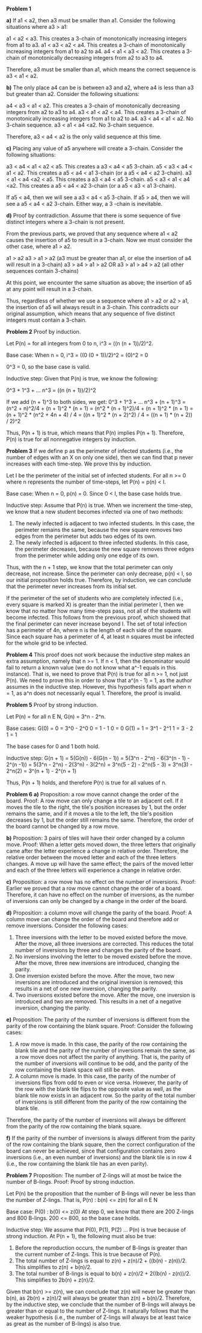 **Problem 1**

**a)**
If a1 < a2, then a3 must be smaller than a1. Consider the following situations where a3 > a1:

a1 < a2 < a3. This creates a 3-chain of monotonically increasing integers from a1 to a3.
a1 < a3 < a2 < a4. This creates a 3-chain of monotonically increasing integers from a1 to a2 to a4.
a4 < a1 < a3 < a2. This creates a 3-chain of monotonically decreasing integers from a2 to a3 to a4.

Therefore, a3 must be smaller than a1, which means the correct sequence is a3 < a1 < a2.

**b)**
The only place a4 can be is between a3 and a2, where a4 is less than a3 but greater than a2. Consider
the following situations:

a4 < a3 < a1 < a2. This creates a 3-chain of monotonically decreasing integers from a2 to a3 to a4.
a3 < a1 < a2 < a4. This creates a 3-chain of monotonically increasing integers from a1 to a2 to a4.
a3 < a4 < a1 < a2. No 3-chain sequence.
a3 < a1 < a4 <a2. No 3-chain sequence.

Therefore, a3 < a4 < a2 is the only valid sequence at this time.

**c)**
Placing any value of a5 anywhere will create a 3-chain. Consider the following situations:

a3 < a4 < a1 < a2 < a5. This creates a a3 < a4 < a5 3-chain.
a5 < a3 < a4 < a1 < a2. This creates a a5 < a4 < a1 3-chain (or a a5 < a4 < a2 3-chain).
a3 < a1 < a4 <a2 < a5. This creates a a3 < a4 < a5 3-chain.
a5 < a3 < a1 < a4 <a2. This creates a a5 < a4 < a2 3-chain (or a a5 < a3 < a1 3-chain).

If a5 < a4, then we will see a a3 < a4 < a5 3-chain. If a5 > a4, then we will see a a5 < a4 < a2 3-chain. Either way,
a 3 -chain is inevitable.

**d)**
Proof by contradiction. Assume that there is some sequence of five distinct integers where a 3-chain is not present.

From the previous parts, we proved that any sequence where a1 < a2 causes the insertion of a5 to result in a 3-chain. Now
we must consider the other case, where a1 > a2.

a1 > a2
a3 > a1 > a2 (a3 must be greater than a1, or else the insertion of a4 will result in a 3-chain)
a3 > a4 > a1 > a2 OR a3 > a1 > a4 > a2 (all other sequences contain 3-chains)

At this point, we encounter the same situation as above; the insertion of a5 at any point will result in a 3-chain.

Thus, regardless of whether we use a sequence where a1 > a2 or a2 > a1, the insertion of a5 will always result in a 3-chain.
This contradicts our original assumption, which means that any sequence of five distinct integers must contain a 3-chain.

**Problem 2**
Proof by induction.

Let P(n) = for all integers from 0 to n, i^3 = ((n (n + 1))/2)^2.

Base case: 
When n = 0, i^3 = ((0 (0 + 1))/2)^2
                = (0)^2
                = 0
                
0^3 = 0, so the base case is valid.

Inductive step:
Given that P(n) is true, we know the following:

0^3 + 1^3 + ... n^3 = ((n (n + 1))/2)^2

If we add (n + 1)^3 to both sides, we get:
0^3 + 1^3 + ... n^3 + (n + 1)^3 = (n^2 + n)^2/4 + (n + 1)^2 * (n + 1)
                                = (n^2 * (n + 1)^2)/4 + (n + 1)^2 * (n + 1)
                                = (n + 1)^2 * (n^2 + 4n + 4) / 4
                                = ((n + 1)^2 * (n + 2)^2) / 4
                                = ((n + 1) * (n + 2)) / 2)^2

Thus, P(n + 1) is true, which means that P(n) implies P(n + 1). Therefore, P(n) is true for all nonnegative integers
by induction.

**Problem 3**
If we define p as the perimeter of infected students (i.e., the number of edges with an X on only one side), then we can find that p never increases with each time-step. We prove this by induction.

Let I be the perimeter of the initial set of infected students. For all n >= 0 where n represents the number of time-steps, let P(n) = p(n) < I.

Base case: 
When n = 0, p(n) = 0. Since 0 < I, the base case holds true.

Inductive step:
Assume that P(n) is true. When we increment the time-step, we know that a new student becomes infected via one of two methods:

1. The newly infected is adjacent to two infected students. In this case, the perimeter remains the same, because the 
new square removes two edges from the perimeter but adds two edges of its own.
2. The newly infected is adjacent to three infected students. In this case, the perimeter decreases, because the
new square removes three edges from the perimeter while adding only one edge of its own.

Thus, with the n + 1 step, we know that the total perimeter can only decrease, not increase. Since the perimeter can only decrease, p(n) < I, so our initial proposition holds true. Therefore, by induction, we can conclude that the perimeter
never increases from its initial set.

If the perimeter of the set of students who are completely infected (i.e., every square is marked X) is greater than the 
initial perimeter I, then we know that no matter how many time-steps pass, not all of the students will become infected.
This follows from the previous proof, which showed that the final perimeter can never increase beyond I. The set of 
total infection has a perimeter of 4n, where n is the length of each side of the square. Since each square has a perimeter
of 4, at least n squares must be infected for the whole grid to be infected.

**Problem 4**
This proof does not work because the inductive step makes an extra assumption, namely that n >= 1. If n < 1, then the denominator would fail to return a known value (we do not know what a^-1 equals in this instance). That is, we need to prove that P(n) is true for all n >= 1, not just P(n). We need to prove this in order to show that a^(n - 1) = 1, as the author assumes in the inductive step. However, this hypothesis falls apart when n = 1, as a^n does not necessarily equal 1. Therefore, the proof is invalid.

**Problem 5**
Proof by strong induction.

Let P(n) = for all n E N, G(n) = 3^n - 2^n. 

Base cases: G(0) = 0 = 3^0 - 2^0
                   0 = 1 - 1
                   0 = 0
            G(1) = 1 = 3^1 - 2^1
                   1 = 3 - 2
                   1 = 1
                   
The base cases for 0 and 1 both hold.

Inductive step:
G(n + 1) = 5(G(n)) - 6(G(n - 1))
         = 5(3^n - 2^n) - 6(3^(n - 1) - 2^(n -1))
         = 5(3^n - 2^n) - 2(3^n) - 3(2^n)
         = 3^n(5 - 2) - 2^n(5 - 3)
         = 3^n(3) - 2^n(2)
         = 3^(n + 1) - 2^(n + 1)

Thus, P(n + 1) holds, and therefore P(n) is true for all values of n.

**Problem 6**
**a)** 
Proposition: a row move cannot change the order of the board.
Proof: A row move can only change a tile to an adjacent cell. If it moves the tile to the right, the tile's position increases by 1, but the order remains the same, and if it moves a tile to the left, the tile's position decreases by 1, but the order still remains the same. Therefore, the order of the board cannot be changed by a row move.

**b)**
Proposition: 3 pairs of tiles will have their order changed by a column move.
Proof: When a letter gets moved down, the three letters that originally came after the letter experience a change in relative
order. Therefore, the relative order between the moved letter and each of the three letters changes. A move up will have the
same effect; the pairs of the moved letter and each of the three letters will experience a change in relative order.

**c)**
Proposition: a row move has no effect on the number of inversions.
Proof: Earlier we proved that a row move cannot change the order of a board. Therefore, it can have no effect on the number
of inversions, as the number of inversions can only be changed by a change in the order of the board. 

**d)**
Proposition: a column move will change the parity of the board.
Proof: A column move can change the order of the board and therefore add or remove inversions. Consider the following cases:
1. Three inversions with the letter to be moved existed before the move. After the move, all three inversions are corrected.
This reduces the total number of inversions by three and changes the parity of the board.
2. No inversions involving the letter to be moved existed before the move. After the move, three new inversions are introduced, changing the parity.
3. One inversion existed before the move. After the move, two new inversions are introduced and the original inversion is removed; this results in a net of one new inversion, changing the parity.
4. Two inversions existed before the move. After the move, one inversion is introduced and two are removed. This results
in a net of a negative inversion, changing the parity.

**e)**
Proposition: The parity of the number of inversions is different from the parity of the row containing the blank square.
Proof: 
Consider the following cases:
1. A row move is made. In this case, the parity of the row containing the blank tile and the parity of the number of inversions remain the same, as a row move does not affect the parity of anything. That is, the parity of the number of inversions will continue to be odd, and the parity of the row containing the blank space will still be even.
2. A column move is made. In this case, the parity of the number of inversions flips from odd to even or vice versa. However, the parity of the row with the blank tile flips to the opposite value as well, as the blank tile now exists in an adjacent row. So the parity of the total number of inversions is still different from the parity of the row containing the blank tile.

Therefore, the parity of the number of inversions will always be different from the parity of the row containing the blank square.

**f)**
If the parity of the number of inversions is always different from the parity of the row containing the blank square, then the correct configuration of the board can never be achieved, since that configuration contains zero inversions (i.e., an even number of inversions) and the blank tile is in row 4 (i.e., the row containing the blank tile has an even parity).

**Problem 7**
Proposition: The number of Z-lings will at most be twice the number of B-lings.
Proof: Proof by strong induction.

Let P(n) be the proposition that the number of B-lings will never be less than the number of Z-lings. That is, 
P(n) : b(n) <= z(n) for all n E N

Base case: 
P(0) : b(0) <= z(0)
At step 0, we know that there are 200 Z-lings and 800 B-lings. 200 <= 800, so the base case holds.

Inductive step:
We assume that P(0), P(1), P(2) ... P(n) is true because of strong induction. At P(n + 1), the following must also be true:

1. Before the reproduction occurs, the number of B-lings is greater than the current number of Z-lings. This is true because
of P(n).
2. The total number of Z-lings is equal to z(n) + z(n)/2 + ((b(n) - z(n))/2. This simplifies to z(n) + b(n)/2.
3. The total number of B-lings is equal to b(n) + z(n)/2 + 2((b(n) - z(n))/2. This simplifies to 2b(n) + z(n)/2.

Given that b(n) >= z(n), we can conclude that z(n) will never be greater than b(n), as 2b(n) + z(n)/2 will always be greater than z(n) + b(n)/2. Therefore, by the inductive step, we conclude that the number of B-lings will always be greater than or equal to the number of Z-lings. It naturally follows that the weaker hypothesis (i.e., the number of Z-lings will always be at least twice as great as the number of B-lings) is also true.
